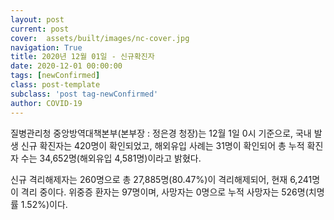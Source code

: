 ```yaml
---
layout: post
current: post
cover:  assets/built/images/nc-cover.jpg
navigation: True
title: 2020년 12월 01일 - 신규확진자
date: 2020-12-01 00:00:00
tags: [newConfirmed]
class: post-template
subclass: 'post tag-newConfirmed'
author: COVID-19
---
```


질병관리청 중앙방역대책본부(본부장 : 정은경 청장)는 12월 1일 0시 기준으로, 
국내 발생 신규 확진자는 420명이 확인되었고, 
해외유입 사례는 31명이 확인되어 총 누적 확진자 수는 34,652명(해외유입 4,581명)이라고 밝혔다. 

신규 격리해제자는 260명으로 총 27,885명(80.47%)이 격리해제되어, 현재 6,241명이 격리 중이다. 
위중증 환자는 97명이며, 사망자는 0명으로 누적 사망자는 526명(치명률 1.52%)이다.